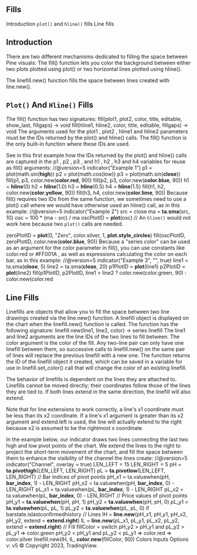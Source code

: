 
## Fills

Introduction
`plot()` and `hline()` fills Line fills

## Introduction

There are two different mechanisms dedicated to filling the space between Pine visuals:
The fill() function lets you color the background between either two plots plotted using plot() or two horizontal lines plotted using hline().

The linefill.new() function fills the space between lines created with line.new().

## `Plot()` And `Hline()` Fills

The fill() function has two signatures:
fill(plot1, plot2, color, title, editable, show_last, fillgaps) → void fill(hline1, hline2, color, title, editable, fillgaps) → void The arguments used for the plot1 , plot2 , hline1  and hline2  parameters must be the IDs returned by the plot() and hline() calls. The fill() function is the only built-in function where these IDs are used.

See in this first example how the IDs returned by the plot() and hline() calls are captured in the p1 , p2 , p3 , and h1 , h2 , h3  and h4  variables for reuse as fill() arguments:
//@version=5 indicator("Example 1") p1 = plot(math.sin(**high**)) p2 = plot(math.cos(low)) p3 = plot(math.sin(**close**)) fill(p1, p3, color.new(**color.red**, 90)) fill(p2, p3, color.new(**color.blue**, 90)) h1 = **hline**(0) h2 = **hline**(1.0) h3 = **hline**(0.5) h4 = **hline**(1.5) fill(h1, h2, color.new(**color.yellow**, 90)) fill(h3, h4, color.new(**color.lime**, 90))
Because fill() requires two IDs from the same function, we sometimes need to use a plot() call where we would have otherwise used an hline() call, as in this example:
//@version=5 indicator("Example 2")
src = close ma = **ta.sma**(src, 10) osc = 100 * (ma - src) / ma oscPlotID  = **plot**(osc) // An `hline()` would not work here because two `plot()` calls are needed.

zeroPlotID = **plot**(0, "Zero", color.silver, 1, **plot.style_circles**) fill(oscPlotID, zeroPlotID, color.new(**color.blue**, 90))
Because a "series color" can be used as an argument for the color  parameter in fill(), you can use constants like color.red  or #FF001A , as well as expressions calculating the color on each bar, as in this example:
//@version=5 indicator("Example 3", "", true) line1 = ta.sma(**close**, 5)
line2 = ta.sma(**close**, 20) p1PlotID = **plot**(line1) p2PlotID = **plot**(line2) fill(p1PlotID, p2PlotID, line1 > line2 ? color.new(color.green, 90) : color.new(color.red

## Line Fills

Linefills are objects that allow you to fill the space between two line drawings created via the line.new() function. A linefill object is displayed on the chart when the linefill.new() function is called. The function has the following signature:
linefill.new(line1, line2, color) → series linefill The line1  and line2  arguments are the line IDs of the two lines to fill between. The color  argument is the color of the fill. Any two-line pair can only have one linefill between them, so successive calls to linefill.new() on the same pair of lines will replace the previous linefill with a new one. The function returns the ID of the linefill object it created, which can be saved in a variable for use in linefill.set_color() call that will change the color of an existing linefill.

The behavior of linefills is dependent on the lines they are attached to. Linefills cannot be moved directly; their coordinates follow those of the lines they are tied to. If both lines extend in the same direction, the linefill will also extend.

Note that for line extensions to work correctly, a line's x1  coordinate must be less than its x2  coordinate. If a line's x1  argument is greater than its x2  argument and extend.left  is used, the line will actually extend to the right because x2  is assumed to be the rightmost x coordinate.

In the example below, our indicator draws two lines connecting the last two high and low pivot points of the chart. We extend the lines to the right to project the short-term movement of the chart, and fill the space between them to enhance the visibility of the channel the lines create:
//@version=5 indicator("Channel", overlay = true)
LEN_LEFT = 15 LEN_RIGHT = 5 pH = **ta.pivothigh**(LEN_LEFT, LEN_RIGHT) pL = **ta.pivotlow**(LEN_LEFT, LEN_RIGHT)
// Bar indices of pivot points pH_x1 = ta.valuewhen(pH, **bar_index**, 1) - LEN_RIGHT pH_x2 = ta.valuewhen(pH, **bar_index**, 0) - LEN_RIGHT pL_x1 = ta.valuewhen(pL, **bar_index**, 1) - LEN_RIGHT pL_x2 = ta.valuewhen(pL, **bar_index**, 0) - LEN_RIGHT // Price values of pivot points pH_y1 = **ta.valuewhen**(pH, pH, 1) pH_y2 = **ta.valuewhen**(pH, pH, 0) pL_y1 = **ta.valuewhen**(pL, pL, 1) pL_y2 = **ta.valuewhen**(pL, pL, 0)
if barstate.islastconfirmedhistory // Lines lH = **line.new**(pH_x1, pH_y1, pH_x2, pH_y2, extend = **extend.right**) lL = **line.new**(pL_x1, pL_y1, pL_x2, pL_y2, extend = **extend.right**) // Fill fillColor = switch pH_y2 > pH_y1 and pL_y2 > pL_y1 => color.green pH_y2 < pH_y1 and pL_y2 < pL_y1 => color.red => color.silver linefill.new(lH, lL, **color.new**(fillColor, 90))
Colors Inputs Options v: v5
© Copyright 2023, TradingView.